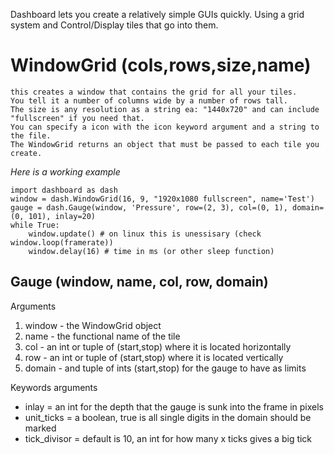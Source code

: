 Dashboard lets you create a relatively simple GUIs quickly.
Using a grid system and Control/Display tiles that go into them.

# WindowGrid (cols,rows,size,name)
    this creates a window that contains the grid for all your tiles.
    You tell it a number of columns wide by a number of rows tall.
    The size is any resolution as a string ea: "1440x720" and can include "fullscreen" if you need that.
    You can specify a icon with the icon keyword argument and a string to the file.
    The WindowGrid returns an object that must be passed to each tile you create.

*Here is a working example*

    import dashboard as dash
    window = dash.WindowGrid(16, 9, "1920x1080 fullscreen", name='Test')
    gauge = dash.Gauge(window, 'Pressure', row=(2, 3), col=(0, 1), domain=(0, 101), inlay=20)
    while True:
        window.update() # on linux this is unessisary (check window.loop(framerate))
        window.delay(16) # time in ms (or other sleep function)
    
## Gauge (window, name, col, row, domain)

Arguments
1. window - the WindowGrid object
2. name - the functional name of the tile
3. col - an int or tuple of (start,stop) where it is located horizontally
4. row - an int or tuple of (start,stop) where it is located vertically
5. domain - and tuple of ints (start,stop) for the gauge to have as limits

Keywords arguments
* inlay = an int for the depth that the gauge is sunk into the frame in pixels
* unit_ticks = a boolean, true is all single digits in the domain should be marked
* tick_divisor = default is 10, an int for how many x ticks gives a big tick
